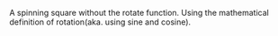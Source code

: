 A spinning square without the rotate function. Using the mathematical definition of rotation(aka. using sine and cosine).
